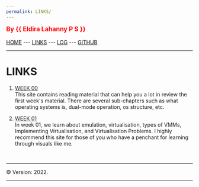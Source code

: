 ```yaml
---
permalink: LINKS/
---
```

<span style="color:red; font-weight:bold; font-size:larger;">By {{ Eldira Lahanny P S }}</span>
<br><br>
[HOME](https://eldiralps.github.io/os222/) ---
[LINKS](https://eldiralps.github.io/os222/LINKS/) ---
[LOG](https://eldiralps.github.io/os222/TXT/mylog.txt) ---
[GITHUB](https://github.com/eldiralps/os222)
<br>
<hr>

# LINKS

1. [WEEK 00](https://www.notion.so/Lecture-01-Introduction-6a6c00684cc5412a93f430014a9a81e5#971b70590fad4c37861c4c37d0524b14)<br>
This site contains reading material that can help you a lot in review the first week's material. 
There are several sub-chapters such as what operating systems is, dual-mode operation, os structure, etc.

2. [WEEK 01](https://www.notion.so/Lecture-02-Virtual-Machines-b1c91dde244f43c686fd86fd9978abb8) <br>
In week 01, we learn about emulation, virtualisation, types of VMMs, Implementing Virtualisation, and Virtualisation Problems.
I highly recommend this site for those of you who have a penchant for learning through visuals like me.
<br>
<hr>
&copy; Version: 2022.
<hr>
<br>
